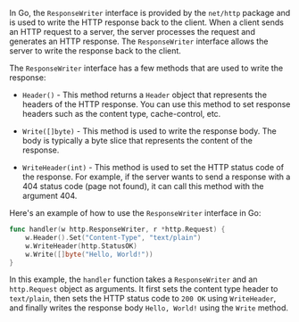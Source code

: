 

In Go, the `ResponseWriter` interface is provided by the `net/http` package and is used to write the HTTP response back to the client. When a client sends an HTTP request to a server, the server processes the request and generates an HTTP response. The `ResponseWriter` interface allows the server to write the response back to the client.

The `ResponseWriter` interface has a few methods that are used to write the response:

-   `Header()` - This method returns a `Header` object that represents the headers of the HTTP response. You can use this method to set response headers such as the content type, cache-control, etc.
    
-   `Write([]byte)` - This method is used to write the response body. The body is typically a byte slice that represents the content of the response.
    
-   `WriteHeader(int)` - This method is used to set the HTTP status code of the response. For example, if the server wants to send a response with a 404 status code (page not found), it can call this method with the argument 404.
    

Here's an example of how to use the `ResponseWriter` interface in Go:

```go
func handler(w http.ResponseWriter, r *http.Request) {
    w.Header().Set("Content-Type", "text/plain")
    w.WriteHeader(http.StatusOK)
    w.Write([]byte("Hello, World!"))
}

```

In this example, the `handler` function takes a `ResponseWriter` and an `http.Request` object as arguments. It first sets the content type header to `text/plain`, then sets the HTTP status code to `200 OK` using `WriteHeader`, and finally writes the response body `Hello, World!` using the `Write` method.